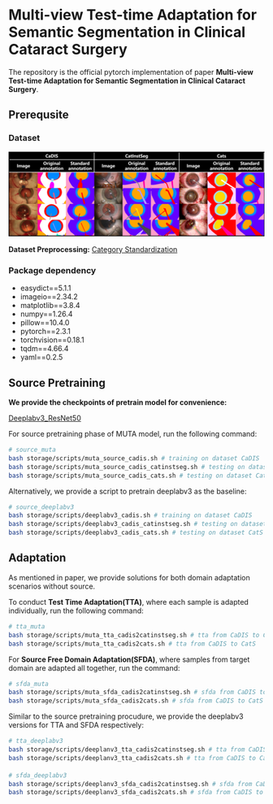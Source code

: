 # Multi-view Test-time Adaptation for Semantic Segmentation in Clinical Cataract Surgery
The repository is the official pytorch implementation of paper **Multi-view Test-time Adaptation for Semantic Segmentation in Clinical Cataract Surgery**. 

## Prerequsite
### Dataset
![](https://github.com/liamheng/CAI-algorithms/blob/main/figs/dataset_overview_github.png)

**Dataset Preprocessing:** [Category Standardization](https://github.com/liamheng/CAI-algorithms/blob/main/Category%20Standardization.pdf)

### Package dependency

- easydict==5.1.1
- imageio==2.34.2
- matplotlib==3.8.4
- numpy==1.26.4
- pillow==10.4.0
- pytorch==2.3.1
- torchvision==0.18.1
- tqdm==4.66.4
- yaml==0.2.5

## Source Pretraining

**We provide the checkpoints of pretrain model for convenience:**

[Deeplabv3_ResNet50](https://www.dropbox.com/scl/fi/c4gd9jw8tq471o5jxu95l/deeplabv3_cadis.pth?rlkey=pqotfmc5cpb7crklbawvz0dl3&st=xgoxvc61&dl=0)


For source pretraining phase of MUTA model, run the following command:

```sh
# source_muta
bash storage/scripts/muta_source_cadis.sh # training on dataset CaDIS
bash storage/scripts/muta_source_cadis_catinstseg.sh # testing on dataset CatInstSeg
bash storage/scripts/muta_source_cadis_cats.sh # testing on dataset CatS
```

Alternatively, we provide a script to pretrain deeplabv3 as the baseline:
```sh
# source_deeplabv3
bash storage/scripts/deeplabv3_cadis.sh # training on dataset CaDIS
bash storage/scripts/deeplabv3_cadis_catinstseg.sh # testing on dataset CatInstSeg
bash storage/scripts/deeplabv3_cadis_cats.sh # testing on dataset CatS
```

## Adaptation
As mentioned in paper, we provide solutions for both domain adaptation scenarios without source.

To conduct **Test Time Adaptation(TTA)**, where each sample is adapted individually, run the following command:

```sh
# tta_muta
bash storage/scripts/muta_tta_cadis2catinstseg.sh # tta from CaDIS to CatInstSeg
bash storage/scripts/muta_tta_cadis2cats.sh # tta from CaDIS to CatS
```

For **Source Free Domain Adaptation(SFDA)**, where samples from target domain are adapted all together, run the command:

```sh
# sfda_muta
bash storage/scripts/muta_sfda_cadis2catinstseg.sh # sfda from CaDIS to CatInstSeg
bash storage/scripts/muta_sfda_cadis2cats.sh # sfda from CaDIS to CatS
```

Similar to the source pretraining procudure, we provide the deeplabv3 versions for TTA and SFDA respectively:

```sh
# tta_deeplabv3
bash storage/scripts/deeplanv3_tta_cadis2catinstseg.sh # tta from CaDIS to CatInstSeg
bash storage/scripts/deeplanv3_tta_cadis2cats.sh # tta from CaDIS to CatS

# sfda_deeplabv3
bash storage/scripts/deeplanv3_sfda_cadis2catinstseg.sh # sfda from CaDIS to CatInstSeg
bash storage/scripts/deeplanv3_sfda_cadis2cats.sh # sfda from CaDIS to CatS
```
